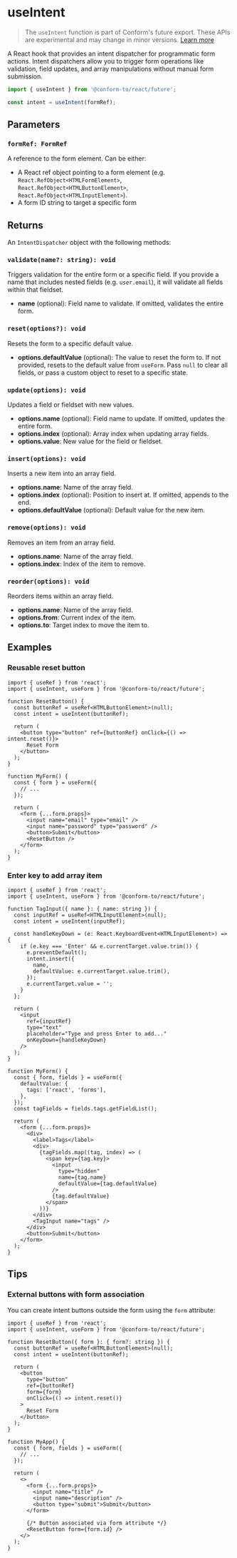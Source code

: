 # useIntent

> The `useIntent` function is part of Conform's future export. These APIs are experimental and may change in minor versions. [Learn more](https://github.com/edmundhung/conform/discussions/954)

A React hook that provides an intent dispatcher for programmatic form actions. Intent dispatchers allow you to trigger form operations like validation, field updates, and array manipulations without manual form submission.

```ts
import { useIntent } from '@conform-to/react/future';

const intent = useIntent(formRef);
```

## Parameters

### `formRef: FormRef`

A reference to the form element. Can be either:

- A React ref object pointing to a form element (e.g. `React.RefObject<HTMLFormElement>`, `React.RefObject<HTMLButtonElement>`, `React.RefObject<HTMLInputElement>`).
- A form ID string to target a specific form

## Returns

An `IntentDispatcher` object with the following methods:

### `validate(name?: string): void`

Triggers validation for the entire form or a specific field. If you provide a name that includes nested fields (e.g. `user.email`), it will validate all fields within that fieldset.

- **name** (optional): Field name to validate. If omitted, validates the entire form.

### `reset(options?): void`

Resets the form to a specific default value.

- **options.defaultValue** (optional): The value to reset the form to. If not provided, resets to the default value from `useForm`. Pass `null` to clear all fields, or pass a custom object to reset to a specific state.

### `update(options): void`

Updates a field or fieldset with new values.

- **options.name** (optional): Field name to update. If omitted, updates the entire form.
- **options.index** (optional): Array index when updating array fields.
- **options.value**: New value for the field or fieldset.

### `insert(options): void`

Inserts a new item into an array field.

- **options.name**: Name of the array field.
- **options.index** (optional): Position to insert at. If omitted, appends to the end.
- **options.defaultValue** (optional): Default value for the new item.

### `remove(options): void`

Removes an item from an array field.

- **options.name**: Name of the array field.
- **options.index**: Index of the item to remove.

### `reorder(options): void`

Reorders items within an array field.

- **options.name**: Name of the array field.
- **options.from**: Current index of the item.
- **options.to**: Target index to move the item to.

## Examples

### Reusable reset button

```tsx
import { useRef } from 'react';
import { useIntent, useForm } from '@conform-to/react/future';

function ResetButton() {
  const buttonRef = useRef<HTMLButtonElement>(null);
  const intent = useIntent(buttonRef);

  return (
    <button type="button" ref={buttonRef} onClick={() => intent.reset()}>
      Reset Form
    </button>
  );
}

function MyForm() {
  const { form } = useForm({
    // ...
  });

  return (
    <form {...form.props}>
      <input name="email" type="email" />
      <input name="password" type="password" />
      <button>Submit</button>
      <ResetButton />
    </form>
  );
}
```

### Enter key to add array item

```tsx
import { useRef } from 'react';
import { useIntent, useForm } from '@conform-to/react/future';

function TagInput({ name }: { name: string }) {
  const inputRef = useRef<HTMLInputElement>(null);
  const intent = useIntent(inputRef);

  const handleKeyDown = (e: React.KeyboardEvent<HTMLInputElement>) => {
    if (e.key === 'Enter' && e.currentTarget.value.trim()) {
      e.preventDefault();
      intent.insert({
        name,
        defaultValue: e.currentTarget.value.trim(),
      });
      e.currentTarget.value = '';
    }
  };

  return (
    <input
      ref={inputRef}
      type="text"
      placeholder="Type and press Enter to add..."
      onKeyDown={handleKeyDown}
    />
  );
}

function MyForm() {
  const { form, fields } = useForm({
    defaultValue: {
      tags: ['react', 'forms'],
    },
  });
  const tagFields = fields.tags.getFieldList();

  return (
    <form {...form.props}>
      <div>
        <label>Tags</label>
        <div>
          {tagFields.map((tag, index) => (
            <span key={tag.key}>
              <input
                type="hidden"
                name={tag.name}
                defaultValue={tag.defaultValue}
              />
              {tag.defaultValue}
            </span>
          ))}
        </div>
        <TagInput name="tags" />
      </div>
      <button>Submit</button>
    </form>
  );
}
```

## Tips

### External buttons with form association

You can create intent buttons outside the form using the `form` attribute:

```tsx
import { useRef } from 'react';
import { useIntent, useForm } from '@conform-to/react/future';

function ResetButton({ form }: { form?: string }) {
  const buttonRef = useRef<HTMLButtonElement>(null);
  const intent = useIntent(buttonRef);

  return (
    <button
      type="button"
      ref={buttonRef}
      form={form}
      onClick={() => intent.reset()}
    >
      Reset Form
    </button>
  );
}

function MyApp() {
  const { form, fields } = useForm({
    // ...
  });

  return (
    <>
      <form {...form.props}>
        <input name="title" />
        <input name="description" />
        <button type="submit">Submit</button>
      </form>

      {/* Button associated via form attribute */}
      <ResetButton form={form.id} />
    </>
  );
}
```
